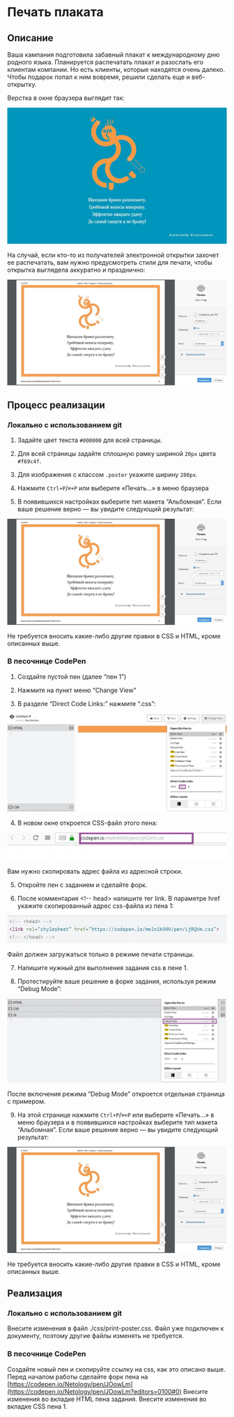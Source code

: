 # Печать плаката

## Описание
Ваша кампания подготовила забавный плакат к международному дню родного языка. Планируется распечатать плакат и разослать его клиентам компании. Но есть клиенты, которые находятся очень далеко. Чтобы подарок попал к ним вовремя, решили сделать еще и веб-открытку.

Верстка в окне браузера выглядит так:

![poster in the browser](../../sources/media-queries-poster-page.jpg)

На случай, если кто-то из получателей электронной открытки захочет ее распечатать, вам нужно предусмотреть стили для печати, чтобы открытка выглядела аккуратно и празднично:

![poster card](../../sources/media-queries-poster-card.jpg)

## Процесс реализации

### Локально с использованием git

1. Задайте цвет текста `#000000` для всей страницы.

2. Для всей страницы задайте сплошную рамку шириной `20px` цвета `#f69c4f`.

3. Для изображения с классом `.poster` укажите ширину `200px`.

4. Нажмите `Ctrl+P`/`⌘+P` или выберите «Печать...» в меню браузера

5. В появившихся настройках выберите тип макета “Альбомная”. Если ваше решение верно &mdash; вы увидите следующий результат:

![poster card](../../sources/media-queries-poster-card.jpg)

Не требуется вносить какие-либо другие правки в CSS и HTML, кроме описанных выше.

### В песочнице CodePen

1. Создайте пустой пен (далее “пен 1”)

2. Нажмите на пункт меню “Change View”

3. В разделе “Direct Code Links:” нажмите “.css”:

![poster card with codepen step 1](../../sources/media-queries-poster-step0.jpg)

4. В новом окне откроется CSS-файл этого пена:
 
![poster card with codepen step 2](../../sources/media-queries-poster-step1.jpg)

Вам нужно скопировать адрес файла из адресной строки.

5. Откройте пен с заданием и сделайте форк.

6. После комментария <!-- head> напишите тег link. В параметре href укажите скопированный адрес css-файла из пена 1:

![poster card with codepen step 3](../../sources/media-queries-poster-step2.jpg)

Файл должен загружаться только в режиме печати страницы. 

7. Напишите нужный для выполнения задания css в пене 1.

8. Протестируйте ваше решение в форке задания, используя режим “Debug Mode”:

![poster card with codepen step 4](../../sources/media-queries-poster-step3.jpg)

После включения режима “Debug Mode” откроется отдельная страница с примером.

9. На этой странице нажмите `Ctrl+P`/`⌘+P` или выберите «Печать...» в меню браузера и в появившихся настройках выберите тип макета “Альбомная”.
Если ваше решение верно &mdash; вы увидите следующий результат:
   
![poster card](../../sources/media-queries-poster-card.jpg)

Не требуется вносить какие-либо другие правки в CSS и HTML, кроме описанных выше.

## Реализация

### Локально с использованием git

Внесите изменения в файл ./css/print-poster.css. Файл уже подключен к документу, поэтому другие файлы изменять не требуется.

### В песочнице CodePen

Создайте новый пен и скопируйте ссылку на css, как это описано выше. Перед началом работы сделайте форк пена на [https://codepen.io/Netology/pen/JOowLm](https://codepen.io/Netology/pen/JOowLm?editors=0100#0)
Внесите изменения во вкладке HTML пена задания. Внесите изменения во вкладке CSS пена 1.